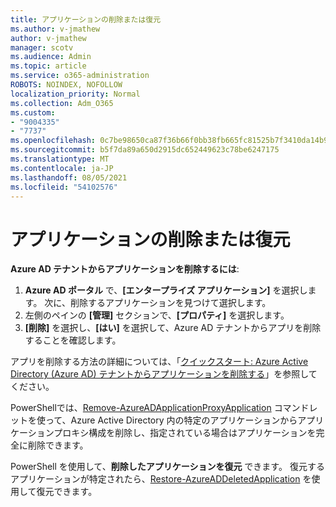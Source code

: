 ```yaml
---
title: アプリケーションの削除または復元
ms.author: v-jmathew
author: v-jmathew
manager: scotv
ms.audience: Admin
ms.topic: article
ms.service: o365-administration
ROBOTS: NOINDEX, NOFOLLOW
localization_priority: Normal
ms.collection: Adm_O365
ms.custom:
- "9004335"
- "7737"
ms.openlocfilehash: 0c7be98650ca87f36b66f0bb38fb665fc81525b7f3410da14b99fb67468c1e73
ms.sourcegitcommit: b5f7da89a650d2915dc652449623c78be6247175
ms.translationtype: MT
ms.contentlocale: ja-JP
ms.lasthandoff: 08/05/2021
ms.locfileid: "54102576"
---
```

# <a name="delete-or-restore-applications"></a>アプリケーションの削除または復元

**Azure AD テナントからアプリケーションを削除するには**:

1. **Azure AD ポータル** で、**[エンタープライズ アプリケーション]** を選択します。 次に、削除するアプリケーションを見つけて選択します。
2. 左側のペインの **[管理]** セクションで、**[プロパティ]** を選択します。
3. **[削除]** を選択し、**[はい]** を選択して、Azure AD テナントからアプリを削除することを確認します。

アプリを削除する方法の詳細については、「[クイックスタート: Azure Active Directory (Azure AD) テナントからアプリケーションを削除する](https://docs.microsoft.com/azure/active-directory/manage-apps/delete-application-portal#delete-an-application-from-your-azure-ad-tenant)」を参照してください。

PowerShellでは、[Remove-AzureADApplicationProxyApplication](https://docs.microsoft.com/powershell/module/azuread/remove-azureadapplicationproxyapplication) コマンドレットを使って、Azure Active Directory 内の特定のアプリケーションからアプリケーションプロキシ構成を削除し、指定されている場合はアプリケーションを完全に削除できます。

PowerShell を使用して、**削除したアプリケーションを復元** できます。 復元するアプリケーションが特定されたら、[Restore-AzureADDeletedApplication](https://docs.microsoft.com/powershell/module/azuread/restore-azureaddeletedapplication) を使用して復元できます。
